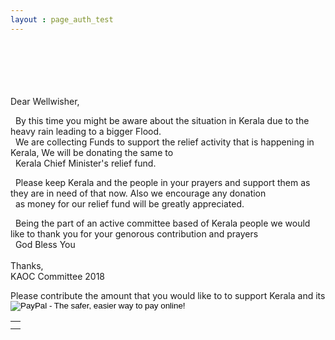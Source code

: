 ```yaml
---
layout : page_auth_test
---
```

<table id="T01" align="center"> <!-- Table Id : T01-->
<td><tr>
  <br/><br/><br/><br/><br/>
Dear Wellwisher, <br/>
  <p>
  &nbsp; By this time you might be aware about the situation in Kerala due to the heavy rain leading to a bigger Flood. <br/>
  &nbsp; We are collecting Funds to support the relief activity that is happening in Kerala, We will be donating the same to <br/>
  &nbsp; Kerala Chief Minister's relief fund. 
  </p>
  <p>
  &nbsp; Please keep Kerala and the people in your prayers and support them as they are in need of that now. Also we encourage any donation <br/>
  &nbsp; as money for our relief fund will be greatly appreciated.
  </p>
  <p>
  &nbsp; Being the part of an active committee based of Kerala people we would like to thank you for your genorous contribution and prayers <br/>
  &nbsp; God Bless You
  <br/><br/>
  Thanks, <br/>
  KAOC Committee 2018
  </p>
  </td></tr>
  <td><tr>
 Please contribute the amount that you would like to to support Kerala and its  
<form action="https://www.paypal.com/cgi-bin/webscr" method="post" target="_top">
<input type="hidden" name="cmd" value="_s-xclick">
<input type="hidden" name="hosted_button_id" value="F7A95W8JJGWL6">
<input type="image" src="https://www.paypalobjects.com/en_US/i/btn/btn_donateCC_LG.gif" border="0" name="submit" alt="PayPal - The safer, easier way to pay online!">
<img alt="" border="0" src="https://www.paypalobjects.com/en_US/i/scr/pixel.gif" width="1" height="1">
</form>
</td></tr>
</table> <!-- Table Id : T01-->
